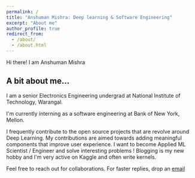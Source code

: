 ```yaml
---
permalink: /
title: "Anshuman Mishra: Deep learning & Software Engineering"
excerpt: "About me"
author_profile: true
redirect_from: 
  - /about/
  - /about.html
---
```


Hi there! I am Anshuman Mishra 
<br>

## A bit about me...

I am a senior Electronics Engineering undergrad at National Institute of Technology, Warangal. 

I'm currently interning as a software engineering at Bank of New York, Mellon.

I frequently contribute to the open source projects that are revolve around Deep Learning. My contributions are aimed towards adding meaningful components that improve user experience. I want to become Applied ML Scientist / Engineer and solve interesting problems ! Blogging is my new hobby and I'm very active on Kaggle and often write kernels. 

Feel free to reach out for collaborations. For faster replies, drop an [email](shivanshuman021@gmail.com)